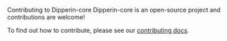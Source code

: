 Contributing to Dipperin-core
Dipperin-core is an open-source project and contributions are welcome!

To find out how to contribute, please see our [contributing docs](https://github.com/dipperin/dipperin-core/blob/hotfix/docs/source/develop/contributions.md).